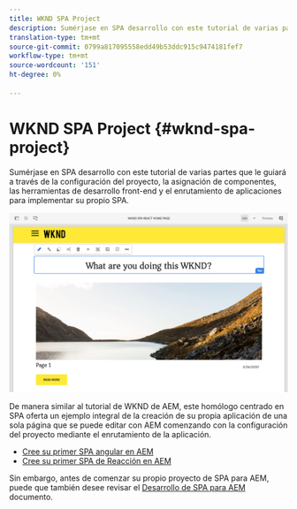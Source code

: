 ```yaml
---
title: WKND SPA Project
description: Sumérjase en SPA desarrollo con este tutorial de varias partes que le guiará a través de la configuración del proyecto, la asignación de componentes, las herramientas de desarrollo front-end y el enrutamiento de aplicaciones para implementar su propia SPA con React y Angular.
translation-type: tm+mt
source-git-commit: 0799a817095558edd49b53ddc915c9474181fef7
workflow-type: tm+mt
source-wordcount: '151'
ht-degree: 0%

---
```



# WKND SPA Project {#wknd-spa-project}

Sumérjase en SPA desarrollo con este tutorial de varias partes que le guiará a través de la configuración del proyecto, la asignación de componentes, las herramientas de desarrollo front-end y el enrutamiento de aplicaciones para implementar su propio SPA.

![WKND SPA Project](assets/wknd-spa-project.png)

De manera similar al tutorial de WKND de AEM, este homólogo centrado en SPA oferta un ejemplo integral de la creación de su propia aplicación de una sola página que se puede editar con AEM comenzando con la configuración del proyecto mediante el enrutamiento de la aplicación.

* [Cree su primer SPA angular en AEM](https://docs.adobe.com/content/help/en/experience-manager-learn/spa-angular-tutorial/overview.html)
* [Cree su primer SPA de Reacción en AEM](https://docs.adobe.com/content/help/en/experience-manager-learn/spa-react-tutorial/overview.html)

Sin embargo, antes de comenzar su propio proyecto de SPA para AEM, puede que también desee revisar el [Desarrollo de SPA para AEM](developing.md) documento.

